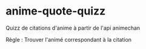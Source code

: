 # anime-quote-quizz

Quizz de citations d'anime à partir de l'api animechan

Règle : Trouver l'animé correspondant à la citation
